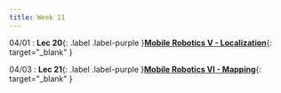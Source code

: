 ```yaml
---
title: Week 11
---
```

04/01
: **Lec 20**{: .label .label-purple }[**Mobile Robotics V - Localization**](/CSCI5551-Spr24/assets/slides/lec20_mobile_robotics_5_localization.pdf){: target="_blank" }

04/03
: **Lec 21**{: .label .label-purple }[**Mobile Robotics VI - Mapping**](/CSCI5551-Spr24/assets/slides/lec21_mobile_robotics_6_mapping.pdf){: target="_blank" }